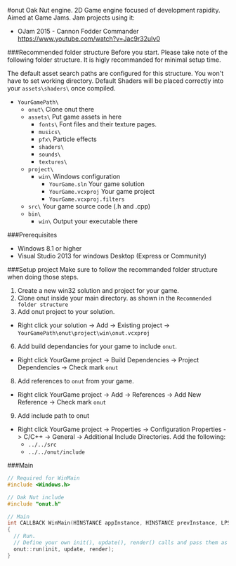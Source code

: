 #onut
Oak Nut engine.
2D Game engine focused of development rapidity. Aimed at Game Jams.
Jam projects using it:
* OJam 2015 - Cannon Fodder Commander https://www.youtube.com/watch?v=Jac9r32uIv0

###Recommended folder structure
Before you start. Please take note of the following folder structure. It is higly recommanded for minimal setup time.

The default asset search paths are configured for this structure.
You won't have to set working directory.
Default Shaders will be placed correctly into your `assets\shaders\` once compiled.

* `YourGamePath\`
  * `onut\` Clone onut there
  * `assets\` Put game assets in here
    * `fonts\` Font files and their texture pages.
    * `musics\`
    * `pfx\` Particle effects
    * `shaders\`
    * `sounds\`
    * `textures\`
  * `project\`
    * `win\` Windows configuration
      * `YourGame.sln` Your game solution
      * `YourGame.vcxproj` Your game project
      * `YourGame.vcxproj.filters`
  * `src\` Your game source code (.h and .cpp)
  * `bin\`
    * `win\` Output your executable there

###Prerequisites
* Windows 8.1 or higher
* Visual Studio 2013 for windows Desktop (Express or Community)

###Setup project
Make sure to follow the recommanded folder structure when doing those steps.

1. Create a new win32 solution and project for your game.
2. Clone onut inside your main directory. as shown in the `Recommended folder structure`
4. Add onut project to your solution.
  * Right click your solution -> Add -> Existing project -> `YourGamePath\onut\project\win\onut.vcxproj`
6. Add build dependancies for your game to include `onut`.
  * Right click YourGame project -> Build Dependencies -> Project Dependencies -> Check mark `onut`
8. Add references to `onut` from your game.
  * Right click YourGame project -> Add -> References -> Add New Reference -> Check mark `onut`
9. Add include path to onut
  * Right click YourGame project -> Properties -> Configuration Properties -> C/C++ -> General -> Additional Include Directories. Add the following:
    * `../../src`
    * `../../onut/include`

###Main
```cpp
// Required for WinMain
#include <Windows.h>

// Oak Nut include
#include "onut.h"

// Main
int CALLBACK WinMain(HINSTANCE appInstance, HINSTANCE prevInstance, LPSTR cmdLine, int cmdCount)
{
  // Run. 
  // Define your own init(), update(), render() calls and pass them as parameters.
  onut::run(init, update, render);
}
```

